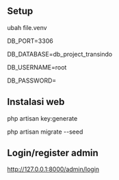 **Setup**
---------------
ubah file.venv

DB_PORT=3306

DB_DATABASE=db_project_transindo

DB_USERNAME=root

DB_PASSWORD=

**Instalasi web**
---------------

php artisan key:generate

php artisan migrate --seed

**Login/register admin**
---------------

http://127.0.0.1:8000/admin/login
